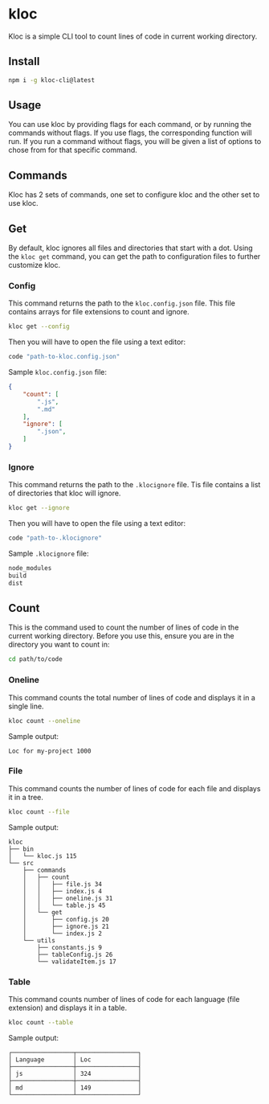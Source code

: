 # kloc

Kloc is a simple CLI tool to count lines of code in current working directory.

## Install

```sh
npm i -g kloc-cli@latest
```

## Usage

You can use kloc by providing flags for each command, or by running the commands without flags. If you use flags, the corresponding function will run. If you run a command without flags, you will be given a list of options to chose from for that specific command.

## Commands

Kloc has 2 sets of commands, one set to configure kloc and the other set to use kloc.

## Get

By default, kloc ignores all files and directories that start with a dot. Using the `kloc get` command, you can get the path to configuration files to further customize kloc.

### Config

This command returns the path to the `kloc.config.json` file. This file contains arrays for file extensions to count and ignore.

```sh 
kloc get --config
```

Then you will have to open the file using a text editor:

```sh
code "path-to-kloc.config.json"
```

Sample `kloc.config.json` file:

```json
{
    "count": [
        ".js",
        ".md"
    ],
    "ignore": [
        ".json",
    ]
}
```

### Ignore

This command returns the path to the `.klocignore` file. Tis file contains a list of directories that kloc will ignore.

```sh 
kloc get --ignore
```

Then you will have to open the file using a text editor:

```sh
code "path-to-.klocignore"
```

Sample `.klocignore` file:

```sh
node_modules
build
dist
```

## Count

This is the command used to count the number of lines of code in the current working directory. Before you use this, ensure you are in the directory you want to count in:

```sh
cd path/to/code
```

### Oneline

This command counts the total number of lines of code and displays it in a single line.

```sh
kloc count --oneline
```

Sample output:

```plaintext
Loc for my-project 1000
```

### File

This command counts the number of lines of code for each file and displays it in a tree.

```sh
kloc count --file
```

Sample output:

```plaintext
kloc
├── bin
│   └── kloc.js 115
└── src
    ├── commands
    │   ├── count
    │   │   ├── file.js 34
    │   │   ├── index.js 4
    │   │   ├── oneline.js 31
    │   │   └── table.js 45
    │   └── get
    │       ├── config.js 20
    │       ├── ignore.js 21
    │       └── index.js 2
    └── utils
        ├── constants.js 9
        ├── tableConfig.js 26
        └── validateItem.js 17
```

### Table

This command counts number of lines of code for each language (file extension) and displays it in a table.

```sh
kloc count --table
```

Sample output:

```plaintext
┌─────────────────┬─────────────────┐
│ Language        │ Loc             │
├─────────────────┼─────────────────┤
│ js              │ 324             │
├─────────────────┼─────────────────┤
│ md              │ 149             │
└─────────────────┴─────────────────┘
```




